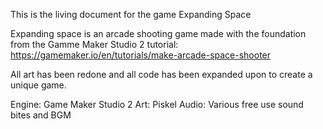 This is the living document for the game Expanding Space

Expanding space is an arcade shooting game made with the foundation from the Gamme Maker Studio 2 tutorial:
https://gamemaker.io/en/tutorials/make-arcade-space-shooter

All art has been redone and all code has been expanded upon to create a unique game.

Engine: Game Maker Studio 2
Art: Piskel
Audio: Various free use sound bites and BGM

